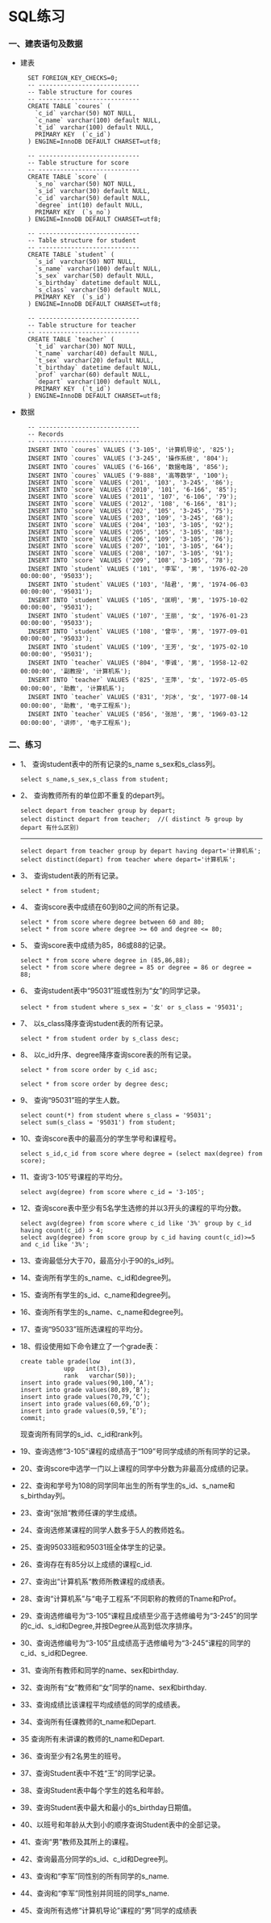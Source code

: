 # SQL练习

### 一、建表语句及数据

* 建表

		SET FOREIGN_KEY_CHECKS=0;
		-- ----------------------------
		-- Table structure for coures
		-- ----------------------------
		CREATE TABLE `coures` (
		  `c_id` varchar(50) NOT NULL,
		  `c_name` varchar(100) default NULL,
		  `t_id` varchar(100) default NULL,
		  PRIMARY KEY  (`c_id`)
		) ENGINE=InnoDB DEFAULT CHARSET=utf8;

		-- ----------------------------
		-- Table structure for score
		-- ----------------------------
		CREATE TABLE `score` (
		  `s_no` varchar(50) NOT NULL,
		  `s_id` varchar(30) default NULL,
		  `c_id` varchar(50) default NULL,
		  `degree` int(10) default NULL,
		  PRIMARY KEY  (`s_no`)
		) ENGINE=InnoDB DEFAULT CHARSET=utf8;

		-- ----------------------------
		-- Table structure for student
		-- ----------------------------
		CREATE TABLE `student` (
		  `s_id` varchar(50) NOT NULL,
		  `s_name` varchar(100) default NULL,
		  `s_sex` varchar(50) default NULL,
		  `s_birthday` datetime default NULL,
		  `s_class` varchar(50) default NULL,
		  PRIMARY KEY  (`s_id`)
		) ENGINE=InnoDB DEFAULT CHARSET=utf8;

		-- ----------------------------
		-- Table structure for teacher
		-- ----------------------------
		CREATE TABLE `teacher` (
		  `t_id` varchar(30) NOT NULL,
		  `t_name` varchar(40) default NULL,
		  `t_sex` varchar(20) default NULL,
		  `t_birthday` datetime default NULL,
		  `prof` varchar(60) default NULL,
		  `depart` varchar(100) default NULL,
		  PRIMARY KEY  (`t_id`)
		) ENGINE=InnoDB DEFAULT CHARSET=utf8;



* 数据

		-- ----------------------------
		-- Records 
		-- ----------------------------
		INSERT INTO `coures` VALUES ('3-105', '计算机导论', '825');
		INSERT INTO `coures` VALUES ('3-245', '操作系统', '804');
		INSERT INTO `coures` VALUES ('6-166', '数据电路', '856');
		INSERT INTO `coures` VALUES ('9-888', '高等数学', '100');
		INSERT INTO `score` VALUES ('201', '103', '3-245', '86');
		INSERT INTO `score` VALUES ('2010', '101', '6-166', '85');
		INSERT INTO `score` VALUES ('2011', '107', '6-106', '79');
		INSERT INTO `score` VALUES ('2012', '108', '6-166', '81');
		INSERT INTO `score` VALUES ('202', '105', '3-245', '75');
		INSERT INTO `score` VALUES ('203', '109', '3-245', '68');
		INSERT INTO `score` VALUES ('204', '103', '3-105', '92');
		INSERT INTO `score` VALUES ('205', '105', '3-105', '88');
		INSERT INTO `score` VALUES ('206', '109', '3-105', '76');
		INSERT INTO `score` VALUES ('207', '101', '3-105', '64');
		INSERT INTO `score` VALUES ('208', '107', '3-105', '91');
		INSERT INTO `score` VALUES ('209', '108', '3-105', '78');
		INSERT INTO `student` VALUES ('101', '李军', '男', '1976-02-20 00:00:00', '95033');
		INSERT INTO `student` VALUES ('103', '陆君', '男', '1974-06-03 00:00:00', '95031');
		INSERT INTO `student` VALUES ('105', '匡明', '男', '1975-10-02 00:00:00', '95031');
		INSERT INTO `student` VALUES ('107', '王丽', '女', '1976-01-23 00:00:00', '95033');
		INSERT INTO `student` VALUES ('108', '曾华', '男', '1977-09-01 00:00:00', '95033');
		INSERT INTO `student` VALUES ('109', '王芳', '女', '1975-02-10 00:00:00', '95031');
		INSERT INTO `teacher` VALUES ('804', '李诚', '男', '1958-12-02 00:00:00', '副教授', '计算机系');
		INSERT INTO `teacher` VALUES ('825', '王萍', '女', '1972-05-05 00:00:00', '助教', '计算机系');
		INSERT INTO `teacher` VALUES ('831', '刘冰', '女', '1977-08-14 00:00:00', '助教', '电子工程系');
		INSERT INTO `teacher` VALUES ('856', '张旭', '男', '1969-03-12 00:00:00', '讲师', '电子工程系');


### 二、练习

* 1、 查询student表中的所有记录的s_name s_sex和s_class列。

	  select s_name,s_sex,s_class from student;

* 2、 查询教师所有的单位即不重复的depart列。

	  select depart from teacher group by depart;
	  select distinct depart from teacher;  //( distinct 与 group by depart 有什么区别)
	  
	 ------------------------------ 
	  
	  select depart from teacher group by depart having depart='计算机系';
	  select distinct(depart) from teacher where depart='计算机系';

* 3、 查询student表的所有记录。

	  select * from student;

* 4、 查询score表中成绩在60到80之间的所有记录。

	  select * from score where degree between 60 and 80;
	  select * from score where degree >= 60 and degree <= 80;

* 5、 查询score表中成绩为85，86或88的记录。

	  select * from score where degree in (85,86,88);
	  select * from score where degree = 85 or degree = 86 or degree = 88;

* 6、 查询student表中“95031”班或性别为“女”的同学记录。

	  select * from student where s_sex = '女' or s_class = '95031';

* 7、 以s_class降序查询student表的所有记录。

	  select * from student order by s_class desc;

* 8、 以c_id升序、degree降序查询score表的所有记录。

	  select * from score order by c_id asc;
	  
	  select * from score order by degree desc;

* 9、 查询“95031”班的学生人数。

	  select count(*) from student where s_class = '95031';
	  select sum(s_class = '95031') from student;

* 10、查询score表中的最高分的学生学号和课程号。

	  select s_id,c_id from score where degree = (select max(degree) from score);

* 11、查询‘3-105’号课程的平均分。

	  select avg(degree) from score where c_id = '3-105';

* 12、查询score表中至少有5名学生选修的并以3开头的课程的平均分数。

	  select avg(degree) from score where c_id like '3%' group by c_id having count(c_id) > 4;
	  select avg(degree) from score group by c_id having count(c_id)>=5 and c_id like '3%';

* 13、查询最低分大于70，最高分小于90的s_id列。



* 14、查询所有学生的s_name、c_id和degree列。



* 15、查询所有学生的s_id、c_name和degree列。



* 16、查询所有学生的s_name、c_name和degree列。



* 17、查询“95033”班所选课程的平均分。



* 18、假设使用如下命令建立了一个grade表：

      create table grade(low   int(3),
                  upp   int(3),
                  rank   varchar(50));
      insert into grade values(90,100,’A’);
      insert into grade values(80,89,’B’);
      insert into grade values(70,79,’C’);
      insert into grade values(60,69,’D’);
      insert into grade values(0,59,’E’);
      commit;

     现查询所有同学的s_id、c_id和rank列。


* 19、查询选修“3-105”课程的成绩高于“109”号同学成绩的所有同学的记录。



* 20、查询score中选学一门以上课程的同学中分数为非最高分成绩的记录。



* 22、查询和学号为108的同学同年出生的所有学生的s_id、s_name和s_birthday列。
	


* 23、查询“张旭“教师任课的学生成绩。



* 24、查询选修某课程的同学人数多于5人的教师姓名。
	


* 25、查询95033班和95031班全体学生的记录。
	


* 26、查询存在有85分以上成绩的课程c_id.



* 27、查询出“计算机系“教师所教课程的成绩表。
	


* 28、查询“计算机系”与“电子工程系“不同职称的教师的Tname和Prof。
	


* 29、查询选修编号为“3-105“课程且成绩至少高于选修编号为“3-245”的同学的c_id、s_id和Degree,并按Degree从高到低次序排序。



* 30、查询选修编号为“3-105”且成绩高于选修编号为“3-245”课程的同学的c_id、s_id和Degree.



* 31、查询所有教师和同学的name、sex和birthday.



* 32、查询所有“女”教师和“女”同学的name、sex和birthday.


* 33、查询成绩比该课程平均成绩低的同学的成绩表。



* 34、查询所有任课教师的t_name和Depart.



* 35  查询所有未讲课的教师的t_name和Depart. 



* 36、查询至少有2名男生的班号。
	


* 37、查询Student表中不姓“王”的同学记录。



* 38、查询Student表中每个学生的姓名和年龄。



* 39、查询Student表中最大和最小的s_birthday日期值。



* 40、以班号和年龄从大到小的顺序查询Student表中的全部记录。



* 41、查询“男”教师及其所上的课程。



* 42、查询最高分同学的s_id、c_id和Degree列。



* 43、查询和“李军”同性别的所有同学的s_name.



* 44、查询和“李军”同性别并同班的同学s_name.



* 45、查询所有选修“计算机导论”课程的“男”同学的成绩表

































